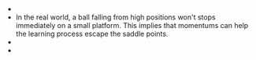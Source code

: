 -
- In the real world, a ball falling from high positions won't stops immediately on a small platform. This implies that momentums can help the learning process escape the saddle points.
-
-
